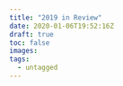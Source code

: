 ```yaml
---
title: "2019 in Review"
date: 2020-01-06T19:52:16Z
draft: true
toc: false
images:
tags: 
  - untagged
---
```


